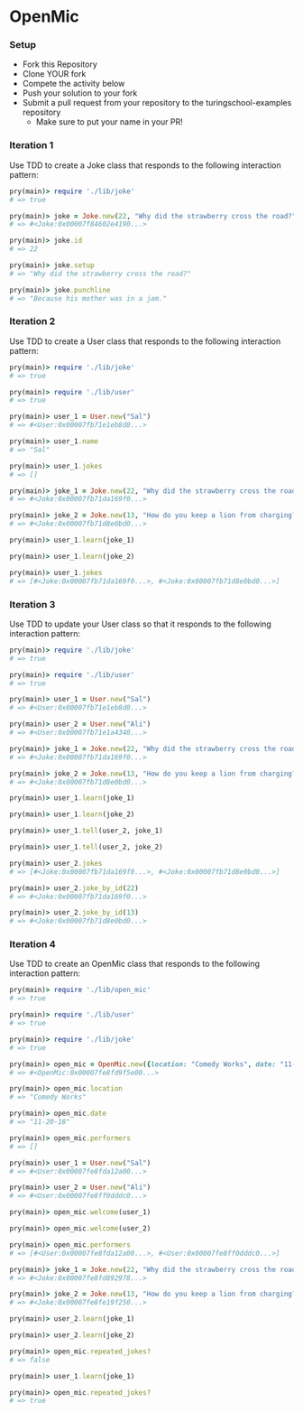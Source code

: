 # OpenMic

### Setup

* Fork this Repository
* Clone YOUR fork
* Compete the activity below
* Push your solution to your fork
* Submit a pull request from your repository to the turingschool-examples repository
  * Make sure to put your name in your PR!

### Iteration 1

Use TDD to create a Joke class that responds to the following interaction pattern:

```ruby
pry(main)> require './lib/joke'
# => true

pry(main)> joke = Joke.new(22, "Why did the strawberry cross the road?", "Because his mother was in a jam.")
# => #<Joke:0x00007f84602e4190...>

pry(main)> joke.id
# => 22

pry(main)> joke.setup
# => "Why did the strawberry cross the road?"

pry(main)> joke.punchline
# => "Because his mother was in a jam."
```

### Iteration 2

Use TDD to create a User class that responds to the following interaction pattern:

```ruby
pry(main)> require './lib/joke'
# => true

pry(main)> require './lib/user'
# => true

pry(main)> user_1 = User.new("Sal")
# => #<User:0x00007fb71e1eb8d8...>

pry(main)> user_1.name
# => "Sal"

pry(main)> user_1.jokes
# => []

pry(main)> joke_1 = Joke.new(22, "Why did the strawberry cross the road?", "Because his mother was in a jam.")
# => #<Joke:0x00007fb71da169f0...>

pry(main)> joke_2 = Joke.new(13, "How do you keep a lion from charging?", "Take away its credit cards.")
# => #<Joke:0x00007fb71d8e0bd0...>

pry(main)> user_1.learn(joke_1)

pry(main)> user_1.learn(joke_2)

pry(main)> user_1.jokes
# => [#<Joke:0x00007fb71da169f0...>, #<Joke:0x00007fb71d8e0bd0...>]
```

### Iteration 3

Use TDD to update your User class so that it responds to the following interaction pattern:

```ruby
pry(main)> require './lib/joke'
# => true

pry(main)> require './lib/user'
# => true

pry(main)> user_1 = User.new("Sal")
# => #<User:0x00007fb71e1eb8d8...>

pry(main)> user_2 = User.new("Ali")
# => #<User:0x00007fb71e1a4348...>

pry(main)> joke_1 = Joke.new(22, "Why did the strawberry cross the road?", "Because his mother was in a jam.")
# => #<Joke:0x00007fb71da169f0...>

pry(main)> joke_2 = Joke.new(13, "How do you keep a lion from charging?", "Take away its credit cards.")
# => #<Joke:0x00007fb71d8e0bd0...>

pry(main)> user_1.learn(joke_1)

pry(main)> user_1.learn(joke_2)

pry(main)> user_1.tell(user_2, joke_1)

pry(main)> user_1.tell(user_2, joke_2)

pry(main)> user_2.jokes
# => [#<Joke:0x00007fb71da169f0...>, #<Joke:0x00007fb71d8e0bd0...>]

pry(main)> user_2.joke_by_id(22)
# => #<Joke:0x00007fb71da169f0...>

pry(main)> user_2.joke_by_id(13)
# => #<Joke:0x00007fb71d8e0bd0...>
```

### Iteration 4

Use TDD to create an OpenMic class that responds to the following interaction pattern:

```ruby
pry(main)> require './lib/open_mic'
# => true

pry(main)> require './lib/user'
# => true

pry(main)> require './lib/joke'
# => true

pry(main)> open_mic = OpenMic.new({location: "Comedy Works", date: "11-20-18"})
# => #<OpenMic:0x00007fe8fd9f5e00...>

pry(main)> open_mic.location
# => "Comedy Works"

pry(main)> open_mic.date
# => "11-20-18"

pry(main)> open_mic.performers
# => []

pry(main)> user_1 = User.new("Sal")
# => #<User:0x00007fe8fda12a00...>

pry(main)> user_2 = User.new("Ali")
# => #<User:0x00007fe8ff0dddc0...>

pry(main)> open_mic.welcome(user_1)

pry(main)> open_mic.welcome(user_2)

pry(main)> open_mic.performers
# => [#<User:0x00007fe8fda12a00...>, #<User:0x00007fe8ff0dddc0...>]

pry(main)> joke_1 = Joke.new(22, "Why did the strawberry cross the road?", "Because his mother was in a jam.")
# => #<Joke:0x00007fe8fd892978...>

pry(main)> joke_2 = Joke.new(13, "How do you keep a lion from charging?", "Take away its credit cards.")
# => #<Joke:0x00007fe8fe19f250...>

pry(main)> user_2.learn(joke_1)

pry(main)> user_2.learn(joke_2)

pry(main)> open_mic.repeated_jokes?
# => false

pry(main)> user_1.learn(joke_1)

pry(main)> open_mic.repeated_jokes?
# => true
```
